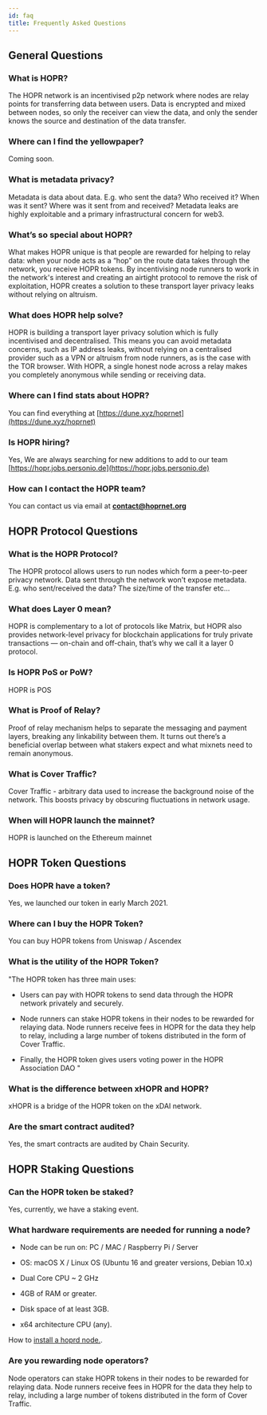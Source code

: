 ```yaml
---
id: faq
title: Frequently Asked Questions
---
```


## General Questions

### What is HOPR?

The HOPR network is an incentivised p2p network where nodes are relay points for transferring data between users. Data is encrypted and mixed between nodes, so only the receiver can view the data, and only the sender knows the source and destination of the data transfer.

### Where can I find the yellowpaper?

Coming soon.

### What is metadata privacy?

Metadata is data about data. E.g. who sent the data? Who received it? When was it sent? Where was it sent from and received? Metadata leaks are highly exploitable and a primary infrastructural concern for web3.

### What’s so special about HOPR?

What makes HOPR unique is that people are rewarded for helping to relay data: when your node acts as a “hop” on the route data takes through the network, you receive HOPR tokens. By incentivising node runners to work in the network's interest and creating an airtight protocol to remove the risk of exploitation, HOPR creates a solution to these transport layer privacy leaks without relying on altruism.

### What does HOPR help solve?

HOPR is building a transport layer privacy solution which is fully incentivised and decentralised. This means you can avoid metadata concerns, such as IP address leaks, without relying on a centralised provider such as a VPN or altruism from node runners, as is the case with the TOR browser. With HOPR, a single honest node across a relay makes you completely anonymous while sending or receiving data.

### Where can I find stats about HOPR?

You can find everything at [https://dune.xyz/hoprnet](https://dune.xyz/hoprnet)

### Is HOPR hiring?

Yes, We are always searching for new additions to add to our team [https://hopr.jobs.personio.de](https://hopr.jobs.personio.de)

### How can I contact the HOPR team?

You can contact us via email at <b>contact@hoprnet.org</b>

## HOPR Protocol Questions

### What is the HOPR Protocol?

The HOPR protocol allows users to run nodes which form a peer-to-peer privacy network. Data sent through the network won't expose metadata. E.g. who sent/received the data? The size/time of the transfer etc...

### What does Layer 0 mean?

HOPR is complementary to a lot of protocols like Matrix, but HOPR also provides network-level privacy for blockchain applications for truly private transactions — on-chain and off-chain, that’s why we call it a layer 0 protocol.

### Is HOPR PoS or PoW?

HOPR is POS

### What is Proof of Relay?

Proof of relay mechanism helps to separate the messaging and payment layers, breaking any linkability between them. It turns out there’s a beneficial overlap between what stakers expect and what mixnets need to remain anonymous.

### What is Cover Traffic?

Cover Traffic - arbitrary data used to increase the background noise of the network. This boosts privacy by obscuring fluctuations in network usage.

### When will HOPR launch the mainnet?

HOPR is launched on the Ethereum mainnet

## HOPR Token Questions

### Does HOPR have a token?

Yes, we launched our token in early March 2021.

### Where can I buy the HOPR Token?

You can buy HOPR tokens from Uniswap / Ascendex

### What is the utility of the HOPR Token?

"The HOPR token has three main uses:

- Users can pay with HOPR tokens to send data through the HOPR network privately and securely.

- Node runners can stake HOPR tokens in their nodes to be rewarded for relaying data. Node runners receive fees in HOPR for the data they help to relay, including a large number of tokens distributed in the form of Cover Traffic.

- Finally, the HOPR token gives users voting power in the HOPR Association DAO
  "

### What is the difference between xHOPR and HOPR?

xHOPR is a bridge of the HOPR token on the xDAI network.

### Are the smart contract audited?

Yes, the smart contracts are audited by Chain Security.

## HOPR Staking Questions

### Can the HOPR token be staked?

Yes, currently, we have a staking event.

### What hardware requirements are needed for running a node?

- Node can be run on: PC / MAC / Raspberry Pi / Server

- OS: macOS X / Linux OS (Ubuntu 16 and greater versions, Debian 10.x)

- Dual Core CPU ~ 2 GHz

- 4GB of RAM or greater.

- Disk space of at least 3GB.

- x64 architecture CPU (any).

How to [install a hoprd node.](node/start-here).

### Are you rewarding node operators?

Node operators can stake HOPR tokens in their nodes to be rewarded for relaying data. Node runners receive fees in HOPR for the data they help to relay, including a large number of tokens distributed in the form of Cover Traffic.
